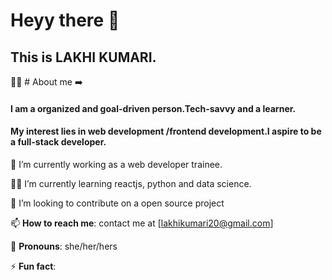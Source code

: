 # Heyy there 👋

##  This is LAKHI KUMARI.


👩‍💼 # About me ➡️ 
#### I am a organized and goal-driven person.Tech-savvy and a learner.
#### My interest lies in web development /frontend development.I aspire to be a full-stack developer.


 🏢 I’m currently working  as a web developer trainee.
 
 🧑‍🎓 I’m currently learning  reactjs, python and data science.
 
 👯 I’m looking to contribute  on  a open source project

 📫 **How to reach me**: contact me at [lakhikumari20@gmail.com]
 
 👧 **Pronouns**: she/her/hers
 
 ⚡ **Fun fact**: 

